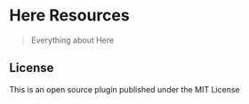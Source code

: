 # Here Resources

> Everything about Here

## License

This is an open source plugin published under the MIT License